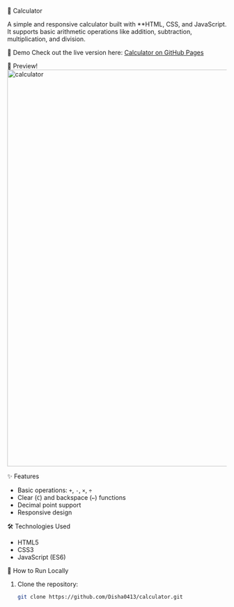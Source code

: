 🧮 Calculator

A simple and responsive calculator built with **HTML, CSS, and JavaScript.  
It supports basic arithmetic operations like addition, subtraction, multiplication, and division.

🚀 Demo
Check out the live version here: [Calculator on GitHub Pages]([https://Disha0413.github.io/calculator/](https://github.com/Disha0413/calculator))

📸 Preview!
<img width="1917" height="912" alt="calculator" src="https://github.com/user-attachments/assets/fbfd1245-6d6a-4b3c-bf2f-0ebec39192d5" />

✨ Features
- Basic operations: `+`, `-`, `×`, `÷`
- Clear (`C`) and backspace (`←`) functions
- Decimal point support
- Responsive design

🛠️ Technologies Used
- HTML5
- CSS3
- JavaScript (ES6)

📂 How to Run Locally
1. Clone the repository:
   ```bash
   git clone https://github.com/Disha0413/calculator.git
